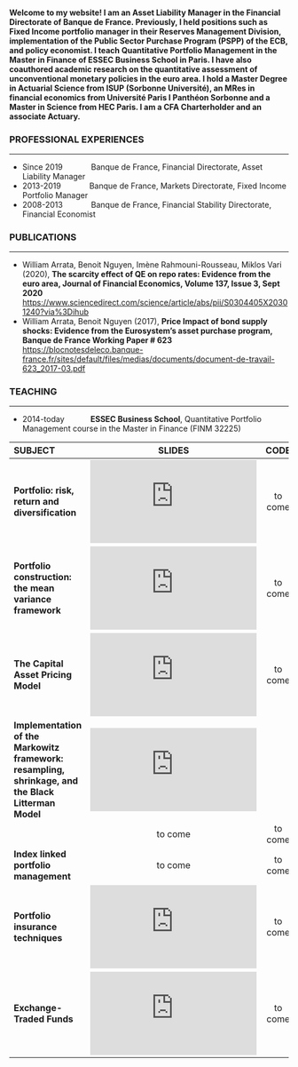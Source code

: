 #### Welcome to my website! I am an Asset Liability Manager in the Financial Directorate of Banque de France. Previously, I held positions such as Fixed Income portfolio manager in their Reserves Management Division, implementation of the Public Sector Purchase Program (PSPP) of the ECB, and policy economist. I teach Quantitative Portfolio Management in the Master in Finance of ESSEC Business School in Paris. I have also coauthored academic research on the quantitative assessment of unconventional monetary policies in the euro area. I hold a Master Degree in Actuarial Science from ISUP (Sorbonne Université), an MRes in financial economics from Université Paris I Panthéon Sorbonne and a Master in Science from HEC Paris. I am a CFA Charterholder and an associate Actuary.

### **PROFESSIONAL EXPERIENCES**
___
- Since 2019 $~~~~~~~~~~~$ Banque de France, Financial Directorate, Asset Liability Manager
- 2013-2019 $~~~~~~~~~~~$ Banque de France, Markets Directorate, Fixed Income Portfolio Manager
- 2008-2013 $~~~~~~~~~~~$ Banque de France, Financial Stability Directorate, Financial Economist

### **PUBLICATIONS**
---
- William Arrata, Benoit Nguyen, Imène Rahmouni-Rousseau, Miklos Vari (2020), **The scarcity effect of QE on repo rates: Evidence from the euro area,
Journal of Financial Economics, Volume 137, Issue 3, Sept 2020**  
https://www.sciencedirect.com/science/article/abs/pii/S0304405X20301240?via%3Dihub
- William Arrata, Benoit Nguyen (2017), **Price Impact of bond supply shocks: Evidence from the
Eurosystem’s asset purchase program, Banque de France Working Paper # 623**  
https://blocnotesdeleco.banque-france.fr/sites/default/files/medias/documents/document-de-travail-623_2017-03.pdf

### **TEACHING**
***
- 2014-today $~~~~~~~~~~$ **ESSEC Business School**, Quantitative Portfolio Management course in the Master in Finance (FINM 32225)  

| **SUBJECT** | **SLIDES** | **CODE**| **DATA**|
| :---        |     :---:      | :---:  |  :---:  |
| **Portfolio: risk, return and diversification**   | ![risk_diversification.pdf](https://github.com/WilliamArrata/williamarrata/files/11021445/risk_diversification.pdf)   | to come  | to come
| **Portfolio construction: the mean variance framework**     | ![mean_variance.pdf](https://github.com/WilliamArrata/williamarrata/files/11021449/mean_variance.pdf)|     to come  | to come
| **The Capital Asset Pricing Model**     | ![CAPM.pdf](https://github.com/WilliamArrata/williamarrata/files/11021451/CAPM.pdf)|  to come  | to come
| **Implementation of the Markowitz framework: resampling, shrinkage, and the Black Litterman Model**     | ![Black_Litterman.pdf](https://github.com/WilliamArrata/williamarrata/files/11026440/Black_Litterman.pdf)
    | to come  | to come
| **Index linked portfolio management**     | to come  | to come  | to come
| **Portfolio insurance techniques**     | ![CPPI.pdf](https://github.com/WilliamArrata/williamarrata/files/11021453/CPPI.pdf)  | to come  | to come
| **Exchange-Traded Funds**     | ![ETF_structuration.pdf](https://github.com/WilliamArrata/williamarrata/files/11021109/ETF_structuration.pdf)  | to come  | to come

